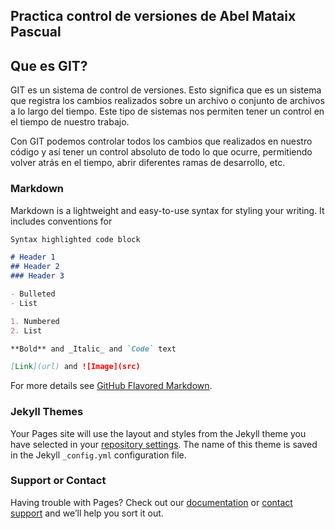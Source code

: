 ## Practica control de versiones de Abel Mataix Pascual

## Que es GIT?

GIT es un sistema de control de versiones. Esto significa que es un sistema que registra los cambios realizados sobre un archivo o conjunto de archivos a lo largo del tiempo. Este tipo de sistemas nos permiten tener un control en el tiempo de nuestro trabajo.

Con GIT podemos controlar todos los cambios que realizados en nuestro código y así tener un control absoluto de todo lo que ocurre, permitiendo volver atrás en el tiempo, abrir diferentes ramas de desarrollo, etc.

### Markdown

Markdown is a lightweight and easy-to-use syntax for styling your writing. It includes conventions for

```markdown
Syntax highlighted code block

# Header 1
## Header 2
### Header 3

- Bulleted
- List

1. Numbered
2. List

**Bold** and _Italic_ and `Code` text

[Link](url) and ![Image](src)
```

For more details see [GitHub Flavored Markdown](https://guides.github.com/features/mastering-markdown/).

### Jekyll Themes

Your Pages site will use the layout and styles from the Jekyll theme you have selected in your [repository settings](https://github.com/abmataix5/practica_desplegament/settings/pages). The name of this theme is saved in the Jekyll `_config.yml` configuration file.

### Support or Contact

Having trouble with Pages? Check out our [documentation](https://docs.github.com/categories/github-pages-basics/) or [contact support](https://support.github.com/contact) and we’ll help you sort it out.
